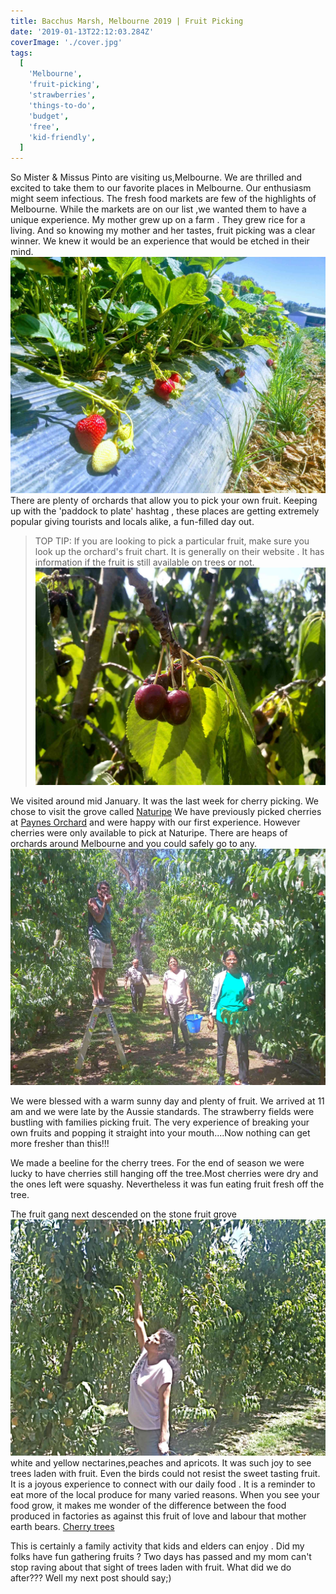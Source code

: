 ```yaml
---
title: Bacchus Marsh, Melbourne 2019 | Fruit Picking
date: '2019-01-13T22:12:03.284Z'
coverImage: './cover.jpg'
tags:
  [
    'Melbourne',
    'fruit-picking',
    'strawberries',
    'things-to-do',
    'budget',
    'free',
    'kid-friendly',
  ]
---
```


So Mister & Missus Pinto are visiting us,Melbourne. We are thrilled and excited to take them to our favorite places in Melbourne. Our enthusiasm might seem infectious. The fresh food markets are few of the highlights of Melbourne. While the markets are on our list ,we wanted them to have a unique experience. My mother grew up on a farm . They grew rice for a living. And so knowing my mother and her tastes, fruit picking was a clear winner. We knew it would be an experience that would be etched in their mind.
![Strawberry fields](./strawberry-fields.jpg)
There are plenty of orchards that allow you to pick your own fruit. Keeping up with the 'paddock to plate' hashtag , these places are getting extremely popular giving tourists and locals alike, a fun-filled day out.

> TOP TIP: If you are looking to pick a particular fruit, make sure you look up the orchard's fruit chart. It is generally on their website . It has information if the fruit is still available on trees or not.
> ![Cherry cherry](./cherries.jpg)

We visited around mid January. It was the last week for cherry picking. We chose to visit the grove called [Naturipe](https://www.naturipe.com.au/ 'Naturipe Bacchus Marsh')
We have previously picked cherries at [Paynes Orchard](https://www.paynesorchards.com.au/ 'Paynes Orchard') and were happy with our first experience. However cherries were only available to pick at Naturipe.
There are heaps of orchards around Melbourne and you could safely go to any.
![Fruit picking](./fruit-gang.jpg)

We were blessed with a warm sunny day and plenty of fruit. We arrived at 11 am and we were late by the Aussie standards. The strawberry fields were bustling with families picking fruit. The very experience of breaking your own fruits and popping it straight into your mouth....Now nothing can get more fresher than this!!!

We made a beeline for the cherry trees. For the end of season we were lucky to have cherries still hanging off the tree.Most cherries were dry and the ones left were squashy. Nevertheless it was fun eating fruit fresh off the tree.

The fruit gang next descended on the stone fruit grove ![apricots](./apricot.jpg) white and yellow nectarines,peaches and apricots. It was such joy to see trees laden with fruit. Even the birds could not resist the sweet tasting fruit.
It is a joyous experience to connect with our daily food . It is a reminder to eat more of the local produce for many varied reasons. When you see your food grow, it makes me wonder of the difference between the food produced in factories as against this fruit of love and labour that mother earth bears.
[Cherry trees](./cherry-picking.jpg)

This is certainly a family activity that kids and elders can enjoy .
Did my folks have fun gathering fruits ? Two days has passed and my mom can't stop raving about that sight of trees laden with fruit.
What did we do after??? Well my next post should say;)
